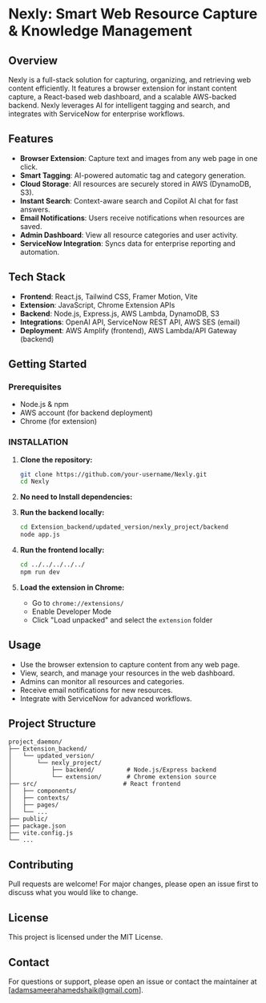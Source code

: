 # Nexly: Smart Web Resource Capture & Knowledge Management

## Overview
Nexly is a full-stack solution for capturing, organizing, and retrieving web content efficiently. It features a browser extension for instant content capture, a React-based web dashboard, and a scalable AWS-backed backend. Nexly leverages AI for intelligent tagging and search, and integrates with ServiceNow for enterprise workflows.

## Features
- **Browser Extension**: Capture text and images from any web page in one click.
- **Smart Tagging**: AI-powered automatic tag and category generation.
- **Cloud Storage**: All resources are securely stored in AWS (DynamoDB, S3).
- **Instant Search**: Context-aware search and Copilot AI chat for fast answers.
- **Email Notifications**: Users receive notifications when resources are saved.
- **Admin Dashboard**: View all resource categories and user activity.
- **ServiceNow Integration**: Syncs data for enterprise reporting and automation.

## Tech Stack
- **Frontend**: React.js, Tailwind CSS, Framer Motion, Vite
- **Extension**: JavaScript, Chrome Extension APIs
- **Backend**: Node.js, Express.js, AWS Lambda, DynamoDB, S3
- **Integrations**: OpenAI API, ServiceNow REST API, AWS SES (email)
- **Deployment**: AWS Amplify (frontend), AWS Lambda/API Gateway (backend)

## Getting Started

### Prerequisites
- Node.js & npm
- AWS account (for backend deployment)
- Chrome (for extension)




### INSTALLATION

1. **Clone the repository:**
   ```sh
   git clone https://github.com/your-username/Nexly.git
   cd Nexly
   ```
2. **No need to Install dependencies:**

3. **Run the backend locally:**
   ```sh
   cd Extension_backend/updated_version/nexly_project/backend
   node app.js
   ```
4. **Run the frontend locally:**
   ```sh
   cd ../../../../../
   npm run dev
   ```
6. **Load the extension in Chrome:**
   - Go to `chrome://extensions/`
   - Enable Developer Mode
   - Click "Load unpacked" and select the `extension` folder

## Usage
- Use the browser extension to capture content from any web page.
- View, search, and manage your resources in the web dashboard.
- Admins can monitor all resources and categories.
- Receive email notifications for new resources.
- Integrate with ServiceNow for advanced workflows.

## Project Structure
```
project_daemon/
├── Extension_backend/
│   └── updated_version/
│       └── nexly_project/
│           ├── backend/         # Node.js/Express backend
│           └── extension/       # Chrome extension source
├── src/                        # React frontend
│   ├── components/
│   ├── contexts/
│   ├── pages/
│   └── ...
├── public/
├── package.json
├── vite.config.js
└── ...
```

## Contributing
Pull requests are welcome! For major changes, please open an issue first to discuss what you would like to change.

## License
This project is licensed under the MIT License.

## Contact
For questions or support, please open an issue or contact the maintainer at [adamsameerahamedshaik@gmail.com].
